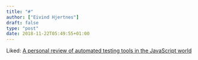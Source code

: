 ```yaml
---
title: "#"
author: ["Eivind Hjertnes"]
draft: false
type: "post"
date: 2018-11-22T05:49:55+01:00
---
```


Liked:
[A
personal review of automated testing tools in the JavaScript world](https://itnext.io/a-personal-review-of-automated-testing-tools-in-the-javascript-world-3c504fe6e05d)
